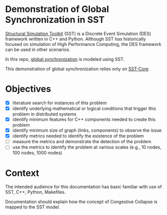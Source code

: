 # Demonstration of Global Synchronization in SST 

[Structural Simulation Toolkit](https://sst-simulator.org/) (SST) is a Discrete Event Simulation (DES) framework written in C++ and Python. Although SST has historically focused on simulation of High Performance Computing, the DES framework can be used in other scenarios. 

In this repo, [global synchronization](https://en.wikipedia.org/wiki/TCP_global_synchronization) is modeled using SST. 


This demonstration of global synchronization relies only on [SST-Core](https://github.com/sstsimulator/sst-core)


# Objectives
- [x] literature search for instances of this problem
- [x] identify underlying mathematical or logical conditions that trigger this problem in distributed systems
- [x] identify minimum features for C++ components needed to create this problem
- [x] identify minimum size of graph (links, components) to observe the issue
- [x] identify metrics needed to identify the existence of the problem
- [ ] measure the metrics and demonstrate the detection of the problem
- [ ] use the metrics to identify the problem at various scales (e.g., 10 nodes, 100 nodes, 1000 nodes)

# Context

The intended audience for this documentation has basic familiar with use of SST, C++, Python, Makefiles.

Documentation should explain how the concept of Congestive Collapse is mapped to the SST model.
